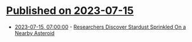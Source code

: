 # [Published on 2023-07-15](index.md)

* [2023-07-15, 07:00:00](https://science.slashdot.org/story/23/07/14/231253/researchers-discover-stardust-sprinkled-on-a-nearby-asteroid?utm_source=rss1.0mainlinkanon&utm_medium=feed) - [Researchers Discover Stardust Sprinkled On a Nearby Asteroid](https://science.slashdot.org/story/23/07/14/231253/researchers-discover-stardust-sprinkled-on-a-nearby-asteroid?utm_source=rss1.0mainlinkanon&utm_medium=feed)
